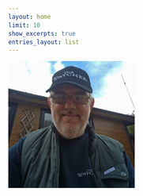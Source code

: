 ```yaml
---
layout: home
limit: 10
show_excerpts: true
entries_layout: list
---
```

<img src="/images/profile.jpg" alt="Wim Watcher Willy" width="256" height="256">